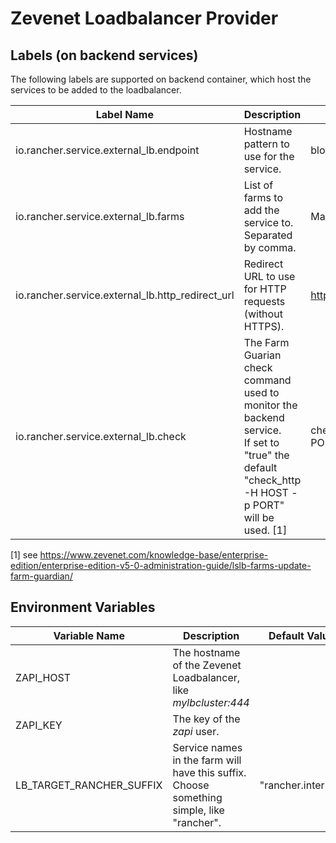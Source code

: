# Zevenet Loadbalancer Provider

## Labels (on backend services)

The following labels are supported on backend container, which host the services to be added to the loadbalancer.

| Label Name | Description | Example  |  Optional   |
|-----------|------|-------|-------|
| io.rancher.service.external_lb.endpoint | Hostname pattern to use for the service. | blog(\\.example\\.com)? | No |
| io.rancher.service.external_lb.farms | List of farms to add the service to. Separated by comma. | MainHTTP,MainHTTPS | No |
| io.rancher.service.external_lb.http_redirect_url | Redirect URL to use for HTTP requests (without HTTPS). | https://blog.example.com | Yes |
| io.rancher.service.external_lb.check | The Farm Guarian check command used to monitor the backend service.<br>If set to "true" the default "check_http -H HOST -p PORT" will be used. [1] | check_http -H HOST -p PORT | Yes |

 [1] see https://www.zevenet.com/knowledge-base/enterprise-edition/enterprise-edition-v5-0-administration-guide/lslb-farms-update-farm-guardian/

## Environment Variables

| Variable Name | Description | Default Value   | Optional   |
|-----------|------|-------|------|
| ZAPI_HOST | The hostname of the Zevenet Loadbalancer, like *mylbcluster:444*  |   | No  |
| ZAPI_KEY | The key of the *zapi* user.  |   | No    |
| LB_TARGET_RANCHER_SUFFIX | Service names in the farm will have this suffix. Choose something simple, like "rancher". | "rancher.internal" | Yes |
